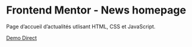 # Frontend Mentor - News homepage

Page d’accueil d’actualités utlisant HTML, CSS et JavaScript.

[Demo Direct](https://)
